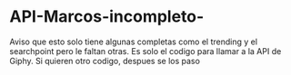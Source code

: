 # API-Marcos-incompleto-

Aviso que esto solo tiene algunas completas como el trending y el searchpoint pero le faltan otras. Es solo el codigo para llamar a la API de Giphy. Si quieren otro codigo, despues se los paso
